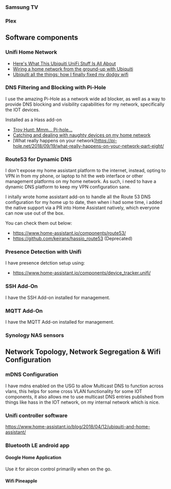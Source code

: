 ### Samsung TV

### Plex

## Software components

### Unifi Home Network

* [Here's What This Ubiquiti UniFi Stuff Is All About](https://www.troyhunt.com/heres-what-this-ubiquiti-unifi-stuff-is-all-about/)
* [Wiring a home network from the ground-up with Ubiquiti](https://www.troyhunt.com/wiring-a-home-network-from-the-ground-up-with-ubiquiti/)
* [Ubiquiti all the things: how I finally fixed my dodgy wifi](https://www.troyhunt.com/ubiquiti-all-the-things-how-i-finally-fixed-my-dodgy-wifi/)

### DNS Filtering and Blocking with Pi-Hole
I use the amazing Pi-Hole as a network wide ad blocker, as well as a way to provide DNS blocking and visibility capabilities for my network, specifically the IOT devices.

Installed as a Hass add-on

* [Troy Hunt: Mmm... Pi-hole...](https://www.troyhunt.com/mmm-pi-hole/)
* [Catching and dealing with naughty devices on my home network](https://scotthelme.co.uk/catching-naughty-devices-on-my-home-network/)
* [What really happens on your network]https://pi-hole.net/2018/09/19/what-really-happens-on-your-network-part-eight/


### Route53 for Dynamic DNS
I don't expose my home assistant platform to the internet, instead, opting to VPN in from my phone, or laptop to hit the web interface or other management platforms on my home network. As such, i need to have a dynamic DNS platform to keep my VPN configuration sane.

I initally wrote home assistant add-on to handle all the Route 53 DNS configuration for my home up to date, then when i had some time, i added the native support via a PR into Home Assistant natively, which everyone can now use out of the box.

You can check them out below:

* https://www.home-assistant.io/components/route53/
* https://github.com/keirans/hassio_route53 (Deprecated)


### Presence Detection with Unifi

I have presence detction setup using: 

* https://www.home-assistant.io/components/device_tracker.unifi/


### SSH Add-On

I have the SSH Add-on installed for management.


### MQTT Add-On

I have the MQTT Add-on installed for management.


### Synology NAS sensors


## Network Topology, Network Segregation & Wifi Configuration



### mDNS Configuration
I have mdns enabled on the USG to allow Multicast DNS to function across vlans, this helps for some cross VLAN functionality for some IOT components, it also allows me to use multicast DNS entries published from things like hass in the IOT network, on my internal network which is nice.

### Unifi controller software
https://www.home-assistant.io/blog/2018/04/12/ubiquiti-and-home-assistant/

### Bluetooth LE android app

#### Google Home Application

Use it for aircon control primarilly when on the go.

#### Wifi Pineapple